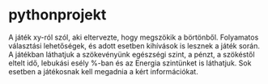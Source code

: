 # pythonprojekt
A játék xy-ról szól, aki eltervezte, hogy megszökik a börtönből. Folyamatos választási lehetőségek, és adott esetben kihívások is lesznek a játék során. 
A játékban láthatjuk a szökevényünk egészségi szint, a pénzt, a szökéstől eltelt idő, lebukási esély %-ban és az Energia szintünket is láthatjuk. 
Sok esetben a játékosnak kell megadnia a kért információkat.
